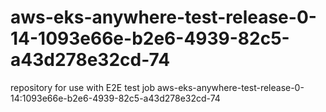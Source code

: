 # aws-eks-anywhere-test-release-0-14-1093e66e-b2e6-4939-82c5-a43d278e32cd-74
repository for use with E2E test job aws-eks-anywhere-test-release-0-14:1093e66e-b2e6-4939-82c5-a43d278e32cd-74
